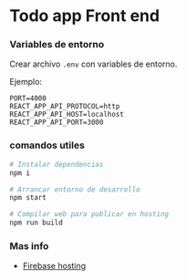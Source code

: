 # Todo app Front end

### Variables de entorno
Crear archivo `.env` con variables de entorno.

Ejemplo:
```
PORT=4000
REACT_APP_API_PROTOCOL=http
REACT_APP_API_HOST=localhost
REACT_APP_API_PORT=3000
```

### comandos utiles
```bash
# Instalar dependencias
npm i

# Arrancar entorno de desarrollo
npm start

# Compilar web para publicar en hosting
npm run build
```

### Mas info
- [Firebase hosting](docs/firebase-hosting.md)